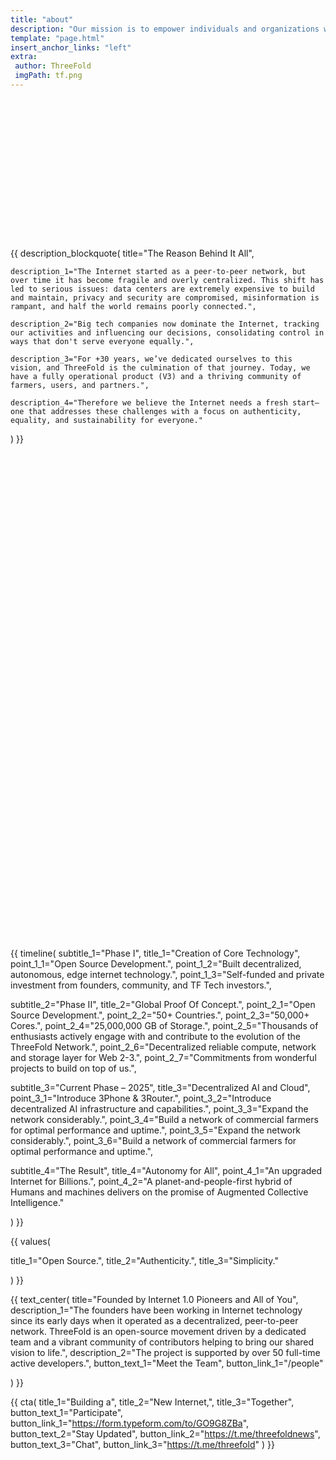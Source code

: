 ```yaml
---
title: "about"
description: "Our mission is to empower individuals and organizations with secure, private, and autonomous access to computing resources, ensuring fair cloud access for everyone." # quotation marks to allow colons where used
template: "page.html"
insert_anchor_links: "left"
extra:
 author: ThreeFold
 imgPath: tf.png
---
```


<!-- section 1 (header) -->

 <div class="px-4 mt-12 lg:py-24 py-12 lg:px-8">
 <div class="mx-auto max-w-5xl text-center fade-in">

# The Internet Needs an Upgrade

The Internet brings the world together, yet much of it is now concentrated in the hands of a few powerful corporations. This wasn't its original intent. The Internet was envisioned as a decentralized, open space. A tool for freedom, collaboration, and equal access for all.

<br>

**ThreeFold has invented a new Data, Network, and Cloud system as an engine for the new Internet.**

 </div>
 </div>
 
<!----------------------------------------------------------------------------------------->

<!-- section 2 (reason) -->

{{ description_blockquote(
    title="The Reason Behind It All",

    description_1="The Internet started as a peer-to-peer network, but over time it has become fragile and overly centralized. This shift has led to serious issues: data centers are extremely expensive to build and maintain, privacy and security are compromised, misinformation is rampant, and half the world remains poorly connected.",

    description_2="Big tech companies now dominate the Internet, tracking our activities and influencing our decisions, consolidating control in ways that don't serve everyone equally.",

    description_3="For +30 years, we’ve dedicated ourselves to this vision, and ThreeFold is the culmination of that journey. Today, we have a fully operational product (V3) and a thriving community of farmers, users, and partners.",

    description_4="Therefore we believe the Internet needs a fresh start—one that addresses these challenges with a focus on authenticity, equality, and sustainability for everyone."  
) }}

<!----------------------------------------------------------------------------------------->

<!-- section 3 (AI) -->

 <div class="px-4 mt-12 lg:py-24 py-12 lg:px-8">
 <div class="mx-auto max-w-4xl text-center fade-in">

## AI needs to be decentralized

We are at the dawn of AI, a transformative force that will redefine how we live, work, and interact with technology. AI presents an incredible opportunity for humanity, however, as AI systems become more powerful, their control sits in the hands of a few corporations, raising serious concerns around privacy, bias, accessibility, and so on.

<br>

Further, centralized cloud providers are bottlenecks, as AI compute demand is outpacing supply and training AI models is too expensive.

<br>

We must not repeat mistakes of the past. Without decentralization, AI will remain controlled by a few corporations—limiting accessibility, innovation, and independence. To ensure AI benefits everyone, we must advocate for decentralized, open-source AI models that are transparent, ethical, and community-driven. And this can only happen on an infrastructure like ThreeFold.

 </div>
 </div>

<!----------------------------------------------------------------------------------------->

 <!-- section 4 (web4) -->

 <div class="px-4 lg:px-8 lg:py-24 py-12">
 <div class="mx-auto max-w-7xl fade-in">

## The Vision for a New Internet

<div class="max-w-3xl">

Unlike traditional internet infrastructure, which relies on centralized data centers and corporate control, ThreeFold is built on a global mesh of independent cloud providers—individuals and organizations who contribute data, cloud and network power directly to the ecosystem.

<br>

This makes ThreeFold uniquely decentralized at the physical layer, eliminating single points of failure and gatekeepers. It’s a truly neutral and scalable foundation that puts privacy, resilience, and digital sovereignty at the core of the internet.

 </div>
 </div>
 </div>

<!----------------------------------------------------------------------------------------->

<!-- section 5 (timeline) -->

 <div class="px-4 mt-12 lg:py-24 py-12 lg:px-8">
 <div class="mx-auto max-w-3xl text-center fade-in">

## ThreeFold’s Journey

Over the past decades, we’ve tackled complex challenges in areas such as data storage, secure overlay networking, and autonomous cloud security. With significant experience in Internet and Cloud and a strong vision for the future, these pivotal milestones have shaped our growth and drive us towards a better digital future.

 </div>

 {{ timeline(
  subtitle_1="Phase I",
  title_1="Creation of Core Technology",
  point_1_1="Open Source Development.",
  point_1_2="Built decentralized, autonomous, edge internet technology.",
  point_1_3="Self-funded and private investment from founders, community, and TF Tech investors.",

  subtitle_2="Phase II",
  title_2="Global Proof Of Concept.",
  point_2_1="Open Source Development.",
  point_2_2="50+ Countries.",
  point_2_3="50,000+ Cores.",
  point_2_4="25,000,000 GB of Storage.",
  point_2_5="Thousands of enthusiasts actively engage with and contribute to the evolution of the ThreeFold Network.",
  point_2_6="Decentralized reliable compute, network and storage layer for Web 2-3.",
  point_2_7="Commitments from wonderful projects to build on top of us.",

  subtitle_3="Current Phase – 2025",
  title_3="Decentralized AI and Cloud",
  point_3_1="Introduce 3Phone & 3Router.",
  point_3_2="Introduce decentralized AI infrastructure and capabilities.",
  point_3_3="Expand the network considerably.",
  point_3_4="Build a network of commercial farmers for optimal performance and uptime.",
  point_3_5="Expand the network considerably.",
  point_3_6="Build a network of commercial farmers for optimal performance and uptime.",

  subtitle_4="The Result",
  title_4="Autonomy for All",
  point_4_1="An upgraded Internet for Billions.",
  point_4_2="A planet-and-people-first hybrid of Humans and machines delivers on the promise of Augmented Collective Intelligence."

 ) }}

 </div>

<!----------------------------------------------------------------------------------------->

<!-- section 6 (Values) -->

{{ values(

  title_1="Open Source.",
  title_2="Authenticity.",
  title_3="Simplicity."

) }}

<!----------------------------------------------------------------------------------------->

<!-- section 7 (Team) -->

<div class="lg:py-24 py-12 text-center">

{{ text_center(
    title="Founded by Internet 1.0 Pioneers and All of You",
    description_1="The founders have been working in Internet technology since its early days when it operated as a decentralized, peer-to-peer network. ThreeFold is an open-source movement driven by a dedicated team and a vibrant community of contributors helping to bring our shared vision to life.",
    description_2="The project is supported by over 50 full-time active developers.",
    button_text_1="Meet the Team",
    button_link_1="/people"

) }}

</div>
</div>

<!----------------------------------------------------------------------------------------->

<!-- section 8 Cta -->

{{ cta(
    title_1="Building a",
    title_2="New Internet,",
    title_3="Together",  
    button_text_1="Participate",
    button_link_1="https://form.typeform.com/to/GO9G8ZBa",
    button_text_2="Stay Updated",
    button_link_2="https://t.me/threefoldnews",
    button_text_3="Chat",
    button_link_3="https://t.me/threefold"
) }}


  <style>
    /* Define the fade-in animation */
    @keyframes fadeIn {
      0% {
        opacity: 0;
      }
      100% {
        opacity: 1;
      }
    }
  
    /* Apply the fade-in animation to elements with the 'fade-in' class */
    .fade-in {
      animation: fadeIn 4s ease-in-out forwards; /* Adjust the duration (2s) to make it slower or faster */
    }
  
    /* Optional: Delay the animation for a more staggered effect */
    h1, h2 {
      animation-delay: 0.5s; /* Delay for header */
    }
  
    p {
      animation-delay: 1s; /* Delay for paragraphs */
    }
  </style>






